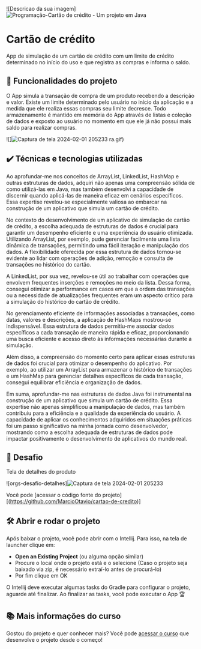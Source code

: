 
![Descricao da sua imagem]![Programação-Cartão de crédito - Um projeto em Java](https://github.com/MarcioOtavio/cartao-de-credito/assets/114531896/8bbf10bb-8c79-4df9-8476-53c52778b469)

# Cartão de crédito

App de simulação de um cartão de crédito com um limite de crédito determinado no início do uso e que registra as compras e informa o saldo.

## 🔨 Funcionalidades do projeto

O App simula a transação de compra de um produto recebendo a  descrição e valor. Existe um limite determinado pelo usuário no início da aplicação e a medida que ele realiza essas compras seu limite decresce. Todo armazenamento é mantido em memória do App através de listas e coleção de dados e exposto ao usuário no momento em que ele já não possui mais saldo para realizar compras.

![]![Captura de tela 2024-02-01 205233](https://github.com/MarcioOtavio/cartao-de-credito/assets/114531896/8399fb01-7011-4970-bf12-cd12103be0c1)
ra.gif)

## ✔️ Técnicas e tecnologias utilizadas

Ao aprofundar-me nos conceitos de ArrayList, LinkedList, HashMap e outras estruturas de dados, adquiri não apenas uma compreensão sólida de como utilizá-las em Java, mas também desenvolvi a capacidade de discernir quando aplicá-las de maneira eficaz em cenários específicos. Essa expertise revelou-se especialmente valiosa ao embarcar na construção de um aplicativo que simula um cartão de crédito.

No contexto do desenvolvimento de um aplicativo de simulação de cartão de crédito, a escolha adequada de estruturas de dados é crucial para garantir um desempenho eficiente e uma experiência do usuário otimizada. Utilizando ArrayList, por exemplo, pude gerenciar facilmente uma lista dinâmica de transações, permitindo uma fácil iteração e manipulação dos dados. A flexibilidade oferecida por essa estrutura de dados tornou-se evidente ao lidar com operações de adição, remoção e consulta de transações no histórico do cartão.

A LinkedList, por sua vez, revelou-se útil ao trabalhar com operações que envolvem frequentes inserções e remoções no meio da lista. Dessa forma, consegui otimizar a performance em casos em que a ordem das transações ou a necessidade de atualizações frequentes eram um aspecto crítico para a simulação do histórico do cartão de crédito.

No gerenciamento eficiente de informações associadas a transações, como datas, valores e descrições, a aplicação de HashMaps mostrou-se indispensável. Essa estrutura de dados permitiu-me associar dados específicos a cada transação de maneira rápida e eficaz, proporcionando uma busca eficiente e acesso direto às informações necessárias durante a simulação.

Além disso, a compreensão do momento certo para aplicar essas estruturas de dados foi crucial para otimizar o desempenho do aplicativo. Por exemplo, ao utilizar um ArrayList para armazenar o histórico de transações e um HashMap para gerenciar detalhes específicos de cada transação, consegui equilibrar eficiência e organização de dados.

Em suma, aprofundar-me nas estruturas de dados Java foi instrumental na construção de um aplicativo que simula um cartão de crédito. Essa expertise não apenas simplificou a manipulação de dados, mas também contribuiu para a eficiência e a qualidade da experiência do usuário. A capacidade de aplicar os conhecimentos adquiridos em situações práticas foi um passo significativo na minha jornada como desenvolvedor, mostrando como a escolha adequada de estruturas de dados pode impactar positivamente o desenvolvimento de aplicativos do mundo real.

## 🎯 Desafio

Tela de detalhes do produto

![orgs-desafio-detalhes]![Captura de tela 2024-02-01 205233](https://github.com/MarcioOtavio/cartao-de-credito/assets/114531896/ab314a5f-8263-45a3-9dd4-4e9acced206f)


Você pode [acessar o código fonte do projeto][(https://github.com/MarcioOtavio/cartao-de-credito)]

## 🛠️ Abrir e rodar o projeto

Após baixar o projeto, você pode abrir com o Intellij. Para isso, na tela de launcher clique em:

- **Open an Existing Project** (ou alguma opção similar)
- Procure o local onde o projeto está e o selecione (Caso o projeto seja baixado via zip, é necessário extraí-lo antes de procurá-lo)
- Por fim clique em OK

O Intellij deve executar algumas tasks do Gradle para configurar o projeto, aguarde até finalizar. Ao finalizar as tasks, você pode executar o App 🏆 

## 📚 Mais informações do curso

Gostou do projeto e quer conhecer mais? Você pode [acessar o curso](https://cursos.alura.com.br/course/java-listas-colecoes-dados) que desenvolve o projeto desde o começo!

